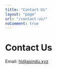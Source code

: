 ```yaml
---
title: "Contact Us"
layout: "page"
url: "/contact-us/"
noComment: true
---
```


# Contact Us

Email: hi@asindu.xyz
